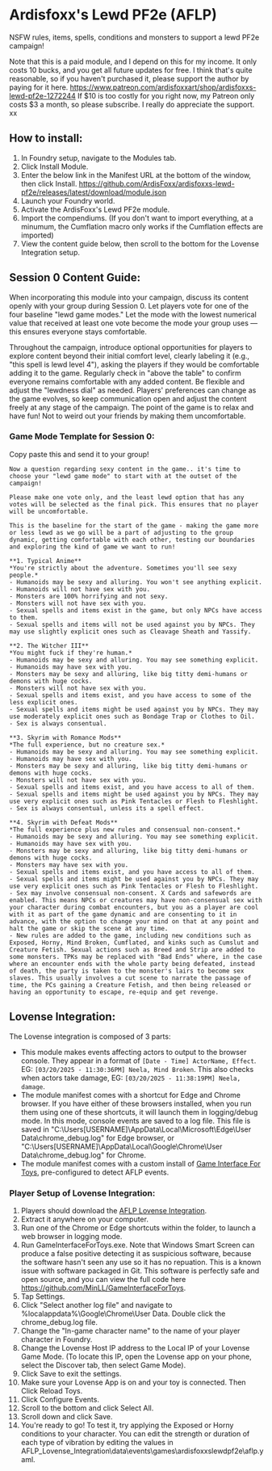 # Ardisfoxx's Lewd PF2e (AFLP)
NSFW rules, items, spells, conditions and monsters to support a lewd PF2e campaign! 

Note that this is a paid module, and I depend on this for my income. It only costs 10 bucks, and you get all future updates for free. I think that's quite reasonable, so if you haven't purchased it, please support the author by paying for it here. https://www.patreon.com/ardisfoxxart/shop/ardisfoxxs-lewd-pf2e-1272244
If $10 is too costly for you right now, my Patreon only costs $3 a month, so please subscribe. I really do appreciate the support. xx

## How to install:
1. In Foundry setup, navigate to the Modules tab.
2. Click Install Module.
3. Enter the below link in the Manifest URL at the bottom of the window, then click Install.
https://github.com/ArdisFoxx/ardisfoxxs-lewd-pf2e/releases/latest/download/module.json
4. Launch your Foundry world.
5. Activate the ArdisFoxx's Lewd PF2e module.
6. Import the compendiums. (If you don't want to import everything, at a minumum, the Cumflation macro only works if the Cumflation effects are imported)
7. View the content guide below, then scroll to the bottom for the Lovense Integration setup.

## Session 0 Content Guide:
When incorporating this module into your campaign, discuss its content openly with your group during Session 0. Let players vote for one of the four baseline "lewd game modes." Let the mode with the lowest numerical value that received at least one vote become the mode your group uses — this ensures everyone stays comfortable.

Throughout the campaign, introduce optional opportunities for players to explore content beyond their initial comfort level, clearly labeling it (e.g., "this spell is lewd level 4"), asking the players if they would be comfortable adding it to the game. Regularly check in "above the table" to confirm everyone remains comfortable with any added content. 
Be flexible and adjust the "lewdness dial" as needed. Players' preferences can change as the game evolves, so keep communication open and adjust the content freely at any stage of the campaign.
The point of the game is to relax and have fun! Not to weird out your friends by making them uncomfortable. 

### Game Mode Template for Session 0:
Copy paste this and send it to your group!

```
Now a question regarding sexy content in the game.. it's time to choose your "lewd game mode" to start with at the outset of the campaign!

Please make one vote only, and the least lewd option that has any votes will be selected as the final pick. This ensures that no player will be uncomfortable.

This is the baseline for the start of the game - making the game more or less lewd as we go will be a part of adjusting to the group dynamic, getting comfortable with each other, testing our boundaries and exploring the kind of game we want to run!

**1. Typical Anime**
*You're strictly about the adventure. Sometimes you'll see sexy people.*
- Humanoids may be sexy and alluring. You won't see anything explicit. 
- Humanoids will not have sex with you.
- Monsters are 100% horrifying and not sexy.
- Monsters will not have sex with you.
- Sexual spells and items exist in the game, but only NPCs have access to them. 
- Sexual spells and items will not be used against you by NPCs. They may use slightly explicit ones such as Cleavage Sheath and Yassify.

**2. The Witcher III**
*You might fuck if they're human.*
- Humanoids may be sexy and alluring. You may see something explicit. 
- Humanoids may have sex with you. 
- Monsters may be sexy and alluring, like big titty demi-humans or demons with huge cocks.
- Monsters will not have sex with you.
- Sexual spells and items exist, and you have access to some of the less explicit ones.
- Sexual spells and items might be used against you by NPCs. They may use moderately explicit ones such as Bondage Trap or Clothes to Oil.
- Sex is always consentual.

**3. Skyrim with Romance Mods**
*The full experience, but no creature sex.*
- Humanoids may be sexy and alluring. You may see something explicit. 
- Humanoids may have sex with you. 
- Monsters may be sexy and alluring, like big titty demi-humans or demons with huge cocks.
- Monsters will not have sex with you.
- Sexual spells and items exist, and you have access to all of them. 
- Sexual spells and items might be used against you by NPCs. They may use very explicit ones such as Pink Tentacles or Flesh to Fleshlight. 
- Sex is always consentual, unless its a spell effect.

**4. Skyrim with Defeat Mods**
*The full experience plus new rules and consensual non-consent.*
- Humanoids may be sexy and alluring. You may see something explicit. 
- Humanoids may have sex with you. 
- Monsters may be sexy and alluring, like big titty demi-humans or demons with huge cocks.
- Monsters may have sex with you.
- Sexual spells and items exist, and you have access to all of them. 
- Sexual spells and items might be used against you by NPCs. They may use very explicit ones such as Pink Tentacles or Flesh to Fleshlight. 
- Sex may involve consensual non-consent. X Cards and safewords are enabled. This means NPCs or creatures may have non-consensual sex with your character during combat encounters, but you as a player are cool with it as part of the game dynamic and are consenting to it in advance, with the option to change your mind on that at any point and halt the game or skip the scene at any time.
- New rules are added to the game, including new conditions such as Exposed, Horny, Mind Broken, Cumflated, and kinks such as Cumslut and Creature Fetish. Sexual actions such as Breed and Strip are added to some monsters. TPKs may be replaced with "Bad Ends" where, in the case where an encounter ends with the whole party being defeated, instead of death, the party is taken to the monster's lairs to become sex slaves. This usually involves a cut scene to narrate the passage of time, the PCs gaining a Creature Fetish, and then being released or having an opportunity to escape, re-equip and get revenge.
```

## Lovense Integration:
The Lovense integration is composed of 3 parts:
- This module makes events affecting actors to output to the browser console. They appear in a format of `[Date - Time] ActorName, Effect`. EG: `[03/20/2025 - 11:30:36PM] Neela, Mind Broken`. This also checks when actors take damage, EG: `[03/20/2025 - 11:38:19PM] Neela, damage`.
- The module manifest comes with a shortcut for Edge and Chrome browser. If you have either of these browsers installed, when you run them using one of these shortcuts, it will launch them in logging/debug mode. In this mode, console events are saved to a log file. This file is saved in "C:\Users\[USERNAME]\AppData\Local\Microsoft\Edge\User Data\chrome_debug.log" for Edge browser, or "C:\Users\[USERNAME]\AppData\Local\Google\Chrome\User Data\chrome_debug.log" for Chrome.
- The module manifest comes with a custom install of [Game Interface For Toys](https://github.com/MinLL/GameInterfaceForToys), pre-configured to detect AFLP events.

### Player Setup of Lovense Integration:
1. Players should download the [AFLP Lovense Integration](https://github.com/ArdisFoxx/ardisfoxxs-lewd-pf2e/blob/main/AFLP_Lovense_Integration.zip).
2. Extract it anywhere on your computer.
3. Run one of the Chrome or Edge shortcuts within the folder, to launch a web browser in logging mode.
4. Run GameInterfaceForToys.exe. Note that Windows Smart Screen can produce a false positive detecting it as suspicious software, because the software hasn't seen any use so it has no repuation. This is a known issue with software packaged in Git. This software is perfectly safe and open source, and you can view the full code here https://github.com/MinLL/GameInterfaceForToys.
5. Tap Settings.
6. Click "Select another log file" and navigate to %localappdata%\Google\Chrome\User Data. Double click the chrome_debug.log file.
7. Change the "In-game character name" to the name of your player character in Foundry.
8. Change the Lovense Host IP address to the Local IP of your Lovense Game Mode. (To locate this IP, open the Lovense app on your phone, select the Discover tab, then select Game Mode).
9. Click Save to exit the settings.
10. Make sure your Lovense App is on and your toy is connected. Then Click Reload Toys.
11. Click Configure Events.
12. Scroll to the bottom and click Select All.
13. Scroll down and click Save.
14. You're ready to go! To test it, try applying the Exposed or Horny conditions to your character. You can edit the strength or duration of each type of vibration by editing the values in AFLP_Lovense_Integration\data\events\games\ardisfoxxslewdpf2e\aflp.yaml.
